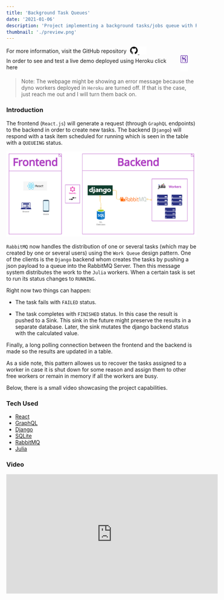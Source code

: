 ```yaml
---
title: 'Background Task Queues'
date: '2021-01-06'
description: 'Project implementing a background tasks/jobs queue with React as frontend, Python to process the requests and Julia to run the jobs communicating using RabbitMQ.'
thumbnail: './preview.png'
---
```


<span style="display:flex; flex-direction: row; align-items: center; justify-content: flex-start;">
For more information, visit the GitHub repository
<a style="padding-left: 10px;" href="https://github.com/mattborghi/background-tasks-queue">
  <img src="../../assets/github.svg" height="20px" width="20px">
  <img src="../../assets/github_white.svg" height="20px" width="20px">
</a>
</span>

<span style="display:flex; flex-direction: row; align-items: center; justify-content: flex-start;">
In order to see and test a live demo deployed using Heroku click here
<a style="padding-left: 10px;" href="https://mattborghi.github.io/background-tasks-queue/">
  <img src="../../assets/heroku.svg" height="20px" width="20px">
  <img src="../../assets/heroku_white.svg" height="20px" width="20px">
</a>
</span>

> Note: The webpage might be showing an error message because the dyno workers deployed in `Heroku` are turned off. If that is the case, just reach me out and I will turn them back on.

### Introduction

The frontend (`React.js`) will generate a request (through `GraphQL` endpoints) to the backend in order to create new tasks. The backend (`Django`) will respond with a task item scheduled for running which is seen in the table with a `QUEUEING` status.

![stack](https://github.com/mattborghi/background-tasks-queue/raw/main/assets/stack.png)

`RabbitMQ` now handles the distribution of one or several tasks (which may be created by one or several users) using the `Work Queue` design pattern. One of the clients is the `Django` backend whom creates the tasks by pushing a json payload to a queue into the RabbitMQ Server. Then this message system distributes the work to the `Julia` workers. When a certain task is set to run its status changes to `RUNNING`. 

Right now two things can happen:

- The task fails with `FAILED` status.

- The task completes with `FINISHED` status. In this case the result is pushed to a Sink. This sink in the future might preserve the results in a separate database. Later, the sink mutates the django backend status with the calculated value.

Finally, a long polling connection between the frontend and the backend is made so the results are updated in a table.

As a side note, this pattern allowes us to recover the tasks assigned to a worker in case it is shut down for some reason and assign them to other free workers or remain in memory if all the workers are busy.

Below, there is a small video showcasing the project capabilities.

### Tech Used

- [React](https://reactjs.org/)
- [GraphQL](https://graphql.org/)
- [Django](https://www.djangoproject.com/)
- [SQLite](https://www.sqlite.org/index.html)
- [RabbitMQ](https://www.rabbitmq.com/)
- [Julia](https://julialang.org/)

### Video

<iframe width="560" height="315" src="https://www.youtube.com/embed/8aVgLDDIEdg" title="YouTube video player" frameborder="0" allow="accelerometer; autoplay; clipboard-write; encrypted-media; gyroscope; picture-in-picture" allowfullscreen></iframe>